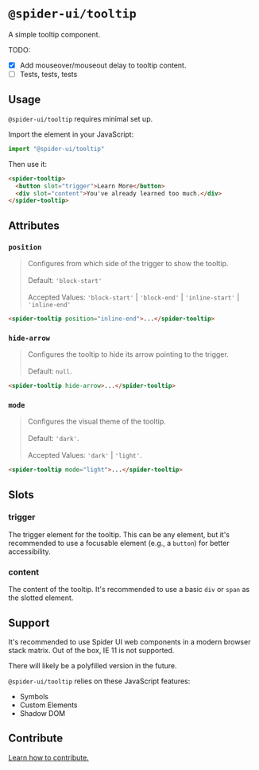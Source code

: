 # `@spider-ui/tooltip`

A simple tooltip component.

TODO:

- [x] Add mouseover/mouseout delay to tooltip content.
- [ ] Tests, tests, tests

## Usage

`@spider-ui/tooltip` requires minimal set up.

Import the element in your JavaScript:

```js
import "@spider-ui/tooltip"
```

Then use it:

```html
<spider-tooltip>
  <button slot="trigger">Learn More</button>
  <div slot="content">You've already learned too much.</div>
</spider-tooltip>
```

## Attributes

### `position`

> Configures from which side of the trigger to show the tooltip.<br/><br/>Default: `'block-start'`<br/><br/>Accepted Values: `'block-start'` | `'block-end'` | `'inline-start'` | `'inline-end'`

```html
<spider-tooltip position="inline-end">...</spider-tooltip>
```

### `hide-arrow`

> Configures the tooltip to hide its arrow pointing to the trigger.<br/><br/>Default: `null`.

```html
<spider-tooltip hide-arrow>...</spider-tooltip>
```

### `mode`

> Configures the visual theme of the tooltip.<br/><br/>Default: `'dark'`.<br/><br/>Accepted Values: `'dark'` | `'light'`.

```html
<spider-tooltip mode="light">...</spider-tooltip>
```

## Slots

### trigger

The trigger element for the tooltip. This can be any element, but it's recommended to use a focusable element (e.g., a `button`) for better accessibility.

### content

The content of the tooltip. It's recommended to use a basic `div` or `span` as the slotted element.

## Support

It's recommended to use Spider UI web components in a modern browser stack matrix. Out of the box, IE 11 is not supported.

There will likely be a polyfilled version in the future.

`@spider-ui/tooltip` relies on these JavaScript features:

- Symbols
- Custom Elements
- Shadow DOM

## Contribute

[Learn how to contribute.](https://github.com/geotrev/spider-ui/blob/master/README.md#contribute)
